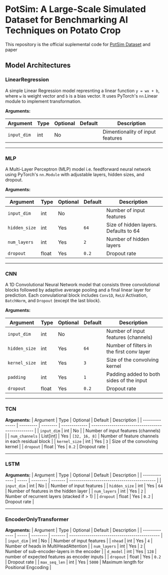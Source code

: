 # PotSim: A Large-Scale Simulated Dataset for Benchmarking AI Techniques on Potato Crop

This repository is the official suplemental code for [PotSim Dataset](https://doi.org/10.7910/DVN/GQMDOV) and paper []()

## Model Architectures

### LinearRegression
A simple Linear Regression model represnting a linear function `y = wx + b`, where `w` is weight vector and `b` is  a bias vector. It uses PyTorch's `nn`.Linear module to implement transformation.

**Arguments:**

| Argument    | Type | Optional | Default | Description                      |
| ----------- | ---- | -------- | ------- | -------------------------------- |
| `input_dim` | int  | No       |         | Dimentionality of input features |

---

### MLP
A Multi-Layer Perceptron (MLP) model i.e. feedforward neural network using PyTorch's `nn.Module` with adjustable layers, hidden sizes, and dropout.

**Arguments:**

| Argument      | Type  | Optional | Default | Description                           |
| ------------- | ----- | -------- | ------- | ------------------------------------- |
| `input_dim`   | int   | No       |         | Number of input features              |
| `hidden_size` | int   | Yes      | `64`    | Size of hidden layers. Defaults to 64 |
| `num_layers`  | int   | Yes      | `2`     | Number of hidden layers               |
| `dropout`     | float | Yes      | `0.2`   | Dropout rate                          |

---

### CNN
A 1D Convolutional Neural Network model that consists three convolutional blocks followed by adaptive average pooling and a final linear layer for prediction. Each convulational block includes `Conv1D`, `ReLU` Activation, `BatchNorm`, and `Dropout` (except the last block).

**Arguments:**

| Argument      | Type  | Optional | Default | Description                               |
| ------------- | ----- | -------- | ------- | ----------------------------------------- |
| `input_dim`   | int   | No       |         | Number of input features (channels)       |
| `hidden_size` | int   | Yes      | `64`    | Number of filters in the first conv layer |
| `kernel_size` | int   | Yes      | `3`     | Size of the convolving kernel             |
| `padding`     | int   | Yes      | `1`     | Padding added to both sides of the input  |
| `dropout`     | float | Yes      | `0.2`   | Dropout rate                              |

---

### TCN


**Arguments:**
| Argument       | Type      | Optional | Default       | Description                                       |
| -------------- | --------- | -------- | ------------- | ------------------------------------------------- |
| `input_dim`    | int       | No       |               | Number of input features (channels)               |
| `num_channels` | List[int] | Yes      | `[32, 16, 8]` | Number of feature channels in each residual block |
| `kernel_size`  | int       | Yes      | `3`           | Size of the convolving kernel                     |
| `dropout`      | float     | Yes      | `0.2`         | Dropout rate                                      |

---

### LSTM

**Arguments:**
| Argument      | Type  | Optional | Default | Description                                 |
| ------------- | ----- | -------- | ------- | ------------------------------------------- |
| `input_dim`   | int   | No       |         | Number of input features                    |
| `hidden_size` | int   | Yes      | `64`    | Number of features in the hidden layer      |
| `num_layers`  | int   | Yes      | `2`     | Number of recurrent layers (stacked if > 1) |
| `dropout`     | float | Yes      | `0.2`   | Dropout rate                                |

---

### EncoderOnlyTransformer

**Arguments:**
| Argument      | Type  | Optional | Default | Description                                   |
| ------------- | ----- | -------- | ------- | --------------------------------------------- |
| `input_dim`   | int   | No       |         | Number of input features                      |
| `nhead`       | int   | Yes      | `4`     | Number of heads in MultiHeadAttention         |
| `num_layers`  | int   | Yes      | `2`     | Number of sub-encoder-layers in the encoder   |
| `d_model`     | int   | Yes      | `128`   | number of expected features as encoder inputs |
| `dropout`     | float | Yes      | `0.2`   | Dropout rate                                  |
| `max_seq_len` | int   | Yes      | `5000`  | Maximum length for Positional Engcoding       |
